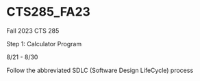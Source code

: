 # CTS285_FA23
Fall 2023 CTS 285

Step 1: Calculator Program

8/21 - 8/30

Follow the abbreviated SDLC (Software Design LifeCycle) process 
